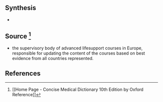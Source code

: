 ## Synthesis
- 
## Source [^1]
- the supervisory body of advanced lifesupport courses in Europe, responsible for updating the content of the courses based on best evidence from all countries represented.
## References

[^1]: [[Home Page - Concise Medical Dictionary 10th Edition by Oxford Reference]]